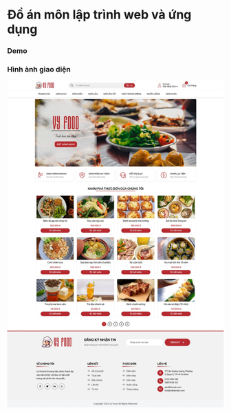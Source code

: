 # Đồ án môn lập trình web và ứng dụng
### Demo

### Hình ảnh giao diện
![Alt text](./assets/img/screen.jpeg)
